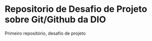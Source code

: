 # Repositorio de Desafio de Projeto sobre Git/Github da DIO
Primeiro repositório, desafio de projeto
